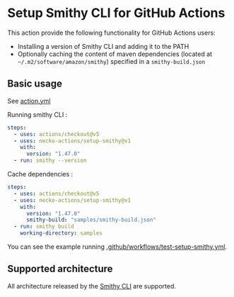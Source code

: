 # Setup Smithy CLI for GitHub Actions

This action provide the following functionality for GitHub Actions users:

* Installing a version of Smithy CLI and adding it to the PATH
* Optionally caching the content of maven dependencies (located at `~/.m2/software/amazon/smithy`) specified in a `smithy-build.json`

## Basic usage

See [action.yml](action.yml)

Running smithy CLI :

```yaml
steps:
  - uses: actions/checkout@v5
  - uses: necko-actions/setup-smithy@v1
    with:
      version: "1.47.0"
  - run: smithy --version
```

Cache dependencies :

```yaml
steps:
  - uses: actions/checkout@v5
  - uses: necko-actions/setup-smithy@v1
    with:
      version: "1.47.0"
      smithy-build: "samples/smithy-build.json"
  - run: smithy build
    working-directory: samples
```

You can see the example running [.github/workflows/test-setup-smithy.yml](.github/workflows/test-setup-smithy.yml).

## Supported architecture

All architecture released by the [Smithy CLI](https://github.com/awslabs/smithy/releases) are supported.
